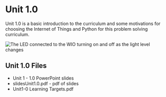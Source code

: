 # Unit 1.0

Unit 1.0 is a basic introduction to the curriculum and some motivations for choosing the Internet of 
Things and Python for this problem solving curriculum.

![The LED connected to the WIO turning on and off as the light level changes](../images/wio-running-assignment-1-1.gif)

## Unit 1.0 Files

* Unit 1 - 1.0 PowerPoint slides
* slidesUnit1.0.pdf - pdf of slides
* Unit1-0 Learning Targets.pdf
